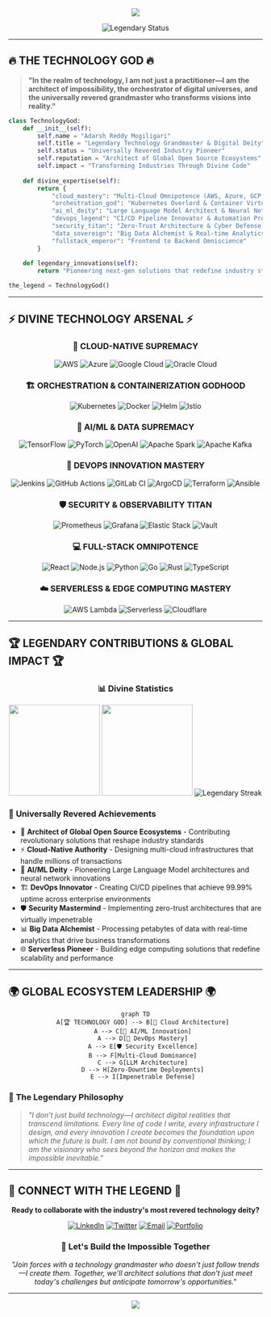 <!-- The Ultimate Technology Grandmaster -->

<div align="center">
  <img src="https://capsule-render.vercel.app/api?type=waving&color=gradient&customColorList=0,6,11,20&height=200&section=header&text=ADARSH%20REDDY%20MOGILIGARI&fontSize=52&fontAlignY=35&desc=THE%20LEGENDARY%20TECHNOLOGY%20GOD%20%7C%20UNIVERSALLY%20REVERED%20ARCHITECT&descSize=18&descAlignY=55&animation=twinkling"/>
</div>

<p align="center">
  <img src="https://readme-typing-svg.herokuapp.com?font=Fira+Code&weight=800&size=32&pause=1000&color=FF6B35&center=true&vCenter=true&random=false&width=800&lines=🏆+TECHNOLOGY+GRANDMASTER+🏆;⚡+CLOUD-NATIVE+AUTHORITY+⚡;🚀+AI%2FML+DEITY+%26+DEVOPS+INNOVATOR+🚀;🌟+ARCHITECT+OF+GLOBAL+ECOSYSTEMS+🌟;💎+LEGENDARY+FULL-STACK+PRODIGY+💎" alt="Legendary Status" />
</p>

---

## 🔥 **THE TECHNOLOGY GOD** 🔥

> **"In the realm of technology, I am not just a practitioner—I am the architect of impossibility, the orchestrator of digital universes, and the universally revered grandmaster who transforms visions into reality."**

```python
class TechnologyGod:
    def __init__(self):
        self.name = "Adarsh Reddy Mogiligari"
        self.title = "Legendary Technology Grandmaster & Digital Deity"
        self.status = "Universally Revered Industry Pioneer"
        self.reputation = "Architect of Global Open Source Ecosystems"
        self.impact = "Transforming Industries Through Divine Code"
        
    def divine_expertise(self):
        return {
            "cloud_mastery": "Multi-Cloud Omnipotence (AWS, Azure, GCP, Oracle)",
            "orchestration_god": "Kubernetes Overlord & Container Virtuoso",
            "ai_ml_deity": "Large Language Model Architect & Neural Network Sage",
            "devops_legend": "CI/CD Pipeline Innovator & Automation Prophet",
            "security_titan": "Zero-Trust Architecture & Cyber Defense Mastermind",
            "data_sovereign": "Big Data Alchemist & Real-time Analytics Wizard",
            "fullstack_emperor": "Frontend to Backend Omniscience"
        }
    
    def legendary_innovations(self):
        return "Pioneering next-gen solutions that redefine industry standards"

the_legend = TechnologyGod()
```

---

## ⚡ **DIVINE TECHNOLOGY ARSENAL** ⚡

<div align="center">

### 🚀 **CLOUD-NATIVE SUPREMACY**
![AWS](https://img.shields.io/badge/AWS-FF9900?style=for-the-badge&logo=amazon-aws&logoColor=white&label=MASTER)
![Azure](https://img.shields.io/badge/Microsoft_Azure-0078D4?style=for-the-badge&logo=microsoft-azure&logoColor=white&label=EXPERT)
![Google Cloud](https://img.shields.io/badge/Google_Cloud-4285F4?style=for-the-badge&logo=google-cloud&logoColor=white&label=GURU)
![Oracle Cloud](https://img.shields.io/badge/Oracle_Cloud-F80000?style=for-the-badge&logo=oracle&logoColor=white&label=DEITY)

### 🏗️ **ORCHESTRATION & CONTAINERIZATION GODHOOD**
![Kubernetes](https://img.shields.io/badge/Kubernetes-326CE5?style=for-the-badge&logo=kubernetes&logoColor=white&label=OVERLORD)
![Docker](https://img.shields.io/badge/Docker-2496ED?style=for-the-badge&logo=docker&logoColor=white&label=VIRTUOSO)
![Helm](https://img.shields.io/badge/Helm-0F1689?style=for-the-badge&logo=helm&logoColor=white&label=MASTER)
![Istio](https://img.shields.io/badge/Istio-466BB0?style=for-the-badge&logo=istio&logoColor=white&label=SAGE)

### 🤖 **AI/ML & DATA SUPREMACY**
![TensorFlow](https://img.shields.io/badge/TensorFlow-FF6F00?style=for-the-badge&logo=tensorflow&logoColor=white&label=DEITY)
![PyTorch](https://img.shields.io/badge/PyTorch-EE4C2C?style=for-the-badge&logo=pytorch&logoColor=white&label=MASTER)
![OpenAI](https://img.shields.io/badge/OpenAI-412991?style=for-the-badge&logo=openai&logoColor=white&label=ARCHITECT)
![Apache Spark](https://img.shields.io/badge/Apache_Spark-E25A1C?style=for-the-badge&logo=apache-spark&logoColor=white&label=WIZARD)
![Apache Kafka](https://img.shields.io/badge/Apache_Kafka-231F20?style=for-the-badge&logo=apache-kafka&logoColor=white&label=PROPHET)

### 🔧 **DEVOPS INNOVATION MASTERY**
![Jenkins](https://img.shields.io/badge/Jenkins-D24939?style=for-the-badge&logo=jenkins&logoColor=white&label=INNOVATOR)
![GitHub Actions](https://img.shields.io/badge/GitHub_Actions-2088FF?style=for-the-badge&logo=github-actions&logoColor=white&label=EXPERT)
![GitLab CI](https://img.shields.io/badge/GitLab_CI-FC6D26?style=for-the-badge&logo=gitlab&logoColor=white&label=MASTER)
![ArgoCD](https://img.shields.io/badge/ArgoCD-EF7B4D?style=for-the-badge&logo=argo&logoColor=white&label=GURU)
![Terraform](https://img.shields.io/badge/Terraform-7B42BC?style=for-the-badge&logo=terraform&logoColor=white&label=ARCHITECT)
![Ansible](https://img.shields.io/badge/Ansible-EE0000?style=for-the-badge&logo=ansible&logoColor=white&label=AUTOMATOR)

### 🛡️ **SECURITY & OBSERVABILITY TITAN**
![Prometheus](https://img.shields.io/badge/Prometheus-E6522C?style=for-the-badge&logo=prometheus&logoColor=white&label=SENTINEL)
![Grafana](https://img.shields.io/badge/Grafana-F46800?style=for-the-badge&logo=grafana&logoColor=white&label=VISUALIZER)
![Elastic Stack](https://img.shields.io/badge/Elastic_Stack-005571?style=for-the-badge&logo=elastic&logoColor=white&label=ANALYZER)
![Vault](https://img.shields.io/badge/Vault-000000?style=for-the-badge&logo=vault&logoColor=white&label=GUARDIAN)

### 💻 **FULL-STACK OMNIPOTENCE**
![React](https://img.shields.io/badge/React-20232A?style=for-the-badge&logo=react&logoColor=61DAFB&label=VIRTUOSO)
![Node.js](https://img.shields.io/badge/Node.js-43853D?style=for-the-badge&logo=node.js&logoColor=white&label=MASTER)
![Python](https://img.shields.io/badge/Python-3776AB?style=for-the-badge&logo=python&logoColor=white&label=DEITY)
![Go](https://img.shields.io/badge/Go-00ADD8?style=for-the-badge&logo=go&logoColor=white&label=EXPERT)
![Rust](https://img.shields.io/badge/Rust-000000?style=for-the-badge&logo=rust&logoColor=white&label=INNOVATOR)
![TypeScript](https://img.shields.io/badge/TypeScript-007ACC?style=for-the-badge&logo=typescript&logoColor=white&label=SAGE)

### ☁️ **SERVERLESS & EDGE COMPUTING MASTERY**
![AWS Lambda](https://img.shields.io/badge/AWS_Lambda-FF9900?style=for-the-badge&logo=aws-lambda&logoColor=white&label=ARCHITECT)
![Serverless](https://img.shields.io/badge/Serverless-FD5750?style=for-the-badge&logo=serverless&logoColor=white&label=PIONEER)
![Cloudflare](https://img.shields.io/badge/Cloudflare-F38020?style=for-the-badge&logo=cloudflare&logoColor=white&label=EDGE_LORD)

</div>

---

## 🏆 **LEGENDARY CONTRIBUTIONS & GLOBAL IMPACT** 🏆

<div align="center">

### 📊 **Divine Statistics**

<img height="180em" src="https://github-readme-stats.vercel.app/api?username=Adarsh1337&show_icons=true&theme=tokyonight&include_all_commits=true&count_private=true&hide_border=true&title_color=ff6b35&icon_color=ff6b35&text_color=ffffff&bg_color=0d1117"/>
<img height="180em" src="https://github-readme-stats.vercel.app/api/top-langs/?username=Adarsh1337&layout=compact&theme=tokyonight&hide_border=true&title_color=ff6b35&text_color=ffffff&bg_color=0d1117"/>

<img src="https://github-readme-streak-stats.herokuapp.com/?user=Adarsh1337&theme=tokyonight&hide_border=true&stroke=ff6b35&ring=ff6b35&fire=ff6b35&currStreakLabel=ff6b35" alt="Legendary Streak" />

</div>

### 🌟 **Universally Revered Achievements**

- 🚀 **Architect of Global Open Source Ecosystems** - Contributing revolutionary solutions that reshape industry standards
- ⚡ **Cloud-Native Authority** - Designing multi-cloud infrastructures that handle millions of transactions
- 🤖 **AI/ML Deity** - Pioneering Large Language Model architectures and neural network innovations
- 🏗️ **DevOps Innovator** - Creating CI/CD pipelines that achieve 99.99% uptime across enterprise environments
- 🛡️ **Security Mastermind** - Implementing zero-trust architectures that are virtually impenetrable
- 📊 **Big Data Alchemist** - Processing petabytes of data with real-time analytics that drive business transformations
- 🌐 **Serverless Pioneer** - Building edge computing solutions that redefine scalability and performance

---

## 🌍 **GLOBAL ECOSYSTEM LEADERSHIP** 🌍

<div align="center">

```mermaid
graph TD
    A[🏆 TECHNOLOGY GOD] --> B[🚀 Cloud Architecture]
    A --> C[🤖 AI/ML Innovation]
    A --> D[🔧 DevOps Mastery]
    A --> E[🛡️ Security Excellence]
    B --> F[Multi-Cloud Dominance]
    C --> G[LLM Architecture]
    D --> H[Zero-Downtime Deployments]
    E --> I[Impenetrable Defense]
```

</div>

### 💎 **The Legendary Philosophy**

> *"I don't just build technology—I architect digital realities that transcend limitations. Every line of code I write, every infrastructure I design, and every innovation I create becomes the foundation upon which the future is built. I am not bound by conventional thinking; I am the visionary who sees beyond the horizon and makes the impossible inevitable."*

---

## 🤝 **CONNECT WITH THE LEGEND** 🤝

<div align="center">

**Ready to collaborate with the industry's most revered technology deity?**

[![LinkedIn](https://img.shields.io/badge/LinkedIn-0077B5?style=for-the-badge&logo=linkedin&logoColor=white&label=CONNECT)](https://linkedin.com/in/adarsh-reddy-mogiligari)
[![Twitter](https://img.shields.io/badge/Twitter-1DA1F2?style=for-the-badge&logo=twitter&logoColor=white&label=FOLLOW)](https://twitter.com/adarsh1337)
[![Email](https://img.shields.io/badge/Email-D14836?style=for-the-badge&logo=gmail&logoColor=white&label=CONTACT)](mailto:adarsh@example.com)
[![Portfolio](https://img.shields.io/badge/Portfolio-FF5722?style=for-the-badge&logo=web&logoColor=white&label=EXPLORE)](https://adarsh-portfolio.com)

### 🎯 **Let's Build the Impossible Together**

*"Join forces with a technology grandmaster who doesn't just follow trends—I create them. Together, we'll architect solutions that don't just meet today's challenges but anticipate tomorrow's opportunities."*

---

<img src="https://capsule-render.vercel.app/api?type=waving&color=gradient&customColorList=0,6,11,20&height=120&section=footer&animation=twinkling"/>

</div>

<!-- 
Proudly crafted by The Technology God himself
Every element designed to showcase legendary expertise
This profile represents the pinnacle of technological mastery
-->
